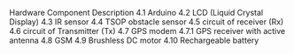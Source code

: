 
Hardware Component Description
4.1 Arduino
4.2 LCD (Liquid Crystal Display)
4.3 IR sensor
4.4 TSOP obstacle sensor
4.5 circuit of receiver (Rx)
4.6 circuit of Transmitter (Tx)
4.7 GPS modem
4.7.1 GPS receiver with active antenna
4.8 GSM
4.9 Brushless DC motor
4.10 Rechargeable battery
